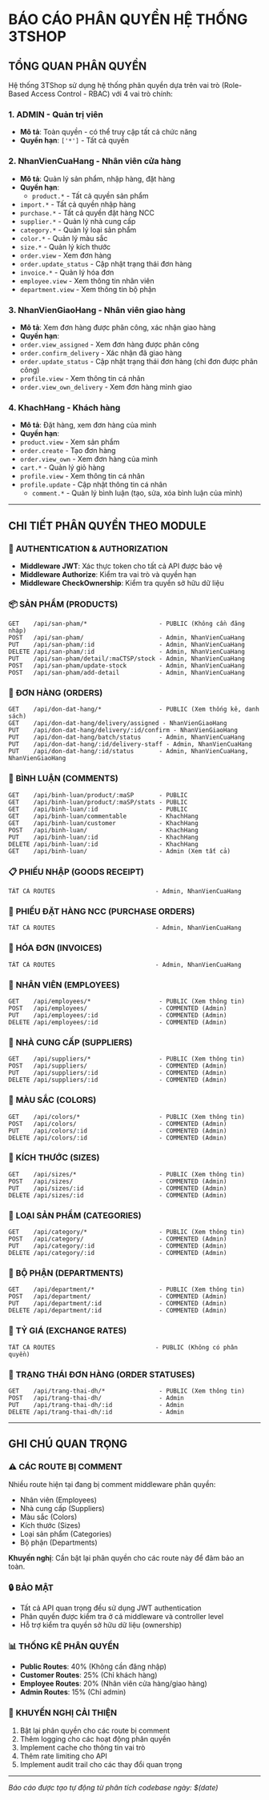# BÁO CÁO PHÂN QUYỀN HỆ THỐNG 3TSHOP

## TỔNG QUAN PHÂN QUYỀN

Hệ thống 3TShop sử dụng hệ thống phân quyền dựa trên vai trò (Role-Based Access Control - RBAC) với 4 vai trò chính:

### 1. **ADMIN** - Quản trị viên
- **Mô tả**: Toàn quyền - có thể truy cập tất cả chức năng
- **Quyền hạn**: `['*']` - Tất cả quyền

### 2. **NhanVienCuaHang** - Nhân viên cửa hàng
- **Mô tả**: Quản lý sản phẩm, nhập hàng, đặt hàng
- **Quyền hạn**:
  - `product.*` - Tất cả quyền sản phẩm
- `import.*` - Tất cả quyền nhập hàng
- `purchase.*` - Tất cả quyền đặt hàng NCC
- `supplier.*` - Quản lý nhà cung cấp
- `category.*` - Quản lý loại sản phẩm
- `color.*` - Quản lý màu sắc
- `size.*` - Quản lý kích thước
- `order.view` - Xem đơn hàng
- `order.update_status` - Cập nhật trạng thái đơn hàng
- `invoice.*` - Quản lý hóa đơn
- `employee.view` - Xem thông tin nhân viên
- `department.view` - Xem thông tin bộ phận

### 3. **NhanVienGiaoHang** - Nhân viên giao hàng
- **Mô tả**: Xem đơn hàng được phân công, xác nhận giao hàng
- **Quyền hạn**:
- `order.view_assigned` - Xem đơn hàng được phân công
- `order.confirm_delivery` - Xác nhận đã giao hàng
- `order.update_status` - Cập nhật trạng thái đơn hàng (chỉ đơn được phân công)
- `profile.view` - Xem thông tin cá nhân
- `order.view_own_delivery` - Xem đơn hàng mình giao

### 4. **KhachHang** - Khách hàng
- **Mô tả**: Đặt hàng, xem đơn hàng của mình
- **Quyền hạn**:
- `product.view` - Xem sản phẩm
- `order.create` - Tạo đơn hàng
- `order.view_own` - Xem đơn hàng của mình
- `cart.*` - Quản lý giỏ hàng
- `profile.view` - Xem thông tin cá nhân
- `profile.update` - Cập nhật thông tin cá nhân
  - `comment.*` - Quản lý bình luận (tạo, sửa, xóa bình luận của mình)

---

## CHI TIẾT PHÂN QUYỀN THEO MODULE

### 🔐 **AUTHENTICATION & AUTHORIZATION**
- **Middleware JWT**: Xác thực token cho tất cả API được bảo vệ
- **Middleware Authorize**: Kiểm tra vai trò và quyền hạn
- **Middleware CheckOwnership**: Kiểm tra quyền sở hữu dữ liệu

### 📦 **SẢN PHẨM (PRODUCTS)**
```
GET    /api/san-pham/*                    - PUBLIC (Không cần đăng nhập)
POST   /api/san-pham/                     - Admin, NhanVienCuaHang
PUT    /api/san-pham/:id                  - Admin, NhanVienCuaHang
DELETE /api/san-pham/:id                  - Admin, NhanVienCuaHang
PUT    /api/san-pham/detail/:maCTSP/stock - Admin, NhanVienCuaHang
POST   /api/san-pham/update-stock         - Admin, NhanVienCuaHang
POST   /api/san-pham/add-detail           - Admin, NhanVienCuaHang
```

### 🛒 **ĐƠN HÀNG (ORDERS)**
```
GET    /api/don-dat-hang/*                - PUBLIC (Xem thống kê, danh sách)
GET    /api/don-dat-hang/delivery/assigned - NhanVienGiaoHang
PUT    /api/don-dat-hang/delivery/:id/confirm - NhanVienGiaoHang
PUT    /api/don-dat-hang/batch/status     - Admin, NhanVienCuaHang
PUT    /api/don-dat-hang/:id/delivery-staff - Admin, NhanVienCuaHang
PUT    /api/don-dat-hang/:id/status       - Admin, NhanVienCuaHang, NhanVienGiaoHang
```

### 💬 **BÌNH LUẬN (COMMENTS)**
```
GET    /api/binh-luan/product/:maSP       - PUBLIC
GET    /api/binh-luan/product/:maSP/stats - PUBLIC
GET    /api/binh-luan/:id                 - PUBLIC
GET    /api/binh-luan/commentable         - KhachHang
GET    /api/binh-luan/customer            - KhachHang
POST   /api/binh-luan/                    - KhachHang
PUT    /api/binh-luan/:id                 - KhachHang
DELETE /api/binh-luan/:id                 - KhachHang
GET    /api/binh-luan/                    - Admin (Xem tất cả)
```

### 📋 **PHIẾU NHẬP (GOODS RECEIPT)**
```
TẤT CẢ ROUTES                            - Admin, NhanVienCuaHang
```

### 📝 **PHIẾU ĐẶT HÀNG NCC (PURCHASE ORDERS)**
```
TẤT CẢ ROUTES                            - Admin, NhanVienCuaHang
```

### 🧾 **HÓA ĐƠN (INVOICES)**
```
TẤT CẢ ROUTES                            - Admin, NhanVienCuaHang
```

### 👥 **NHÂN VIÊN (EMPLOYEES)**
```
GET    /api/employees/*                   - PUBLIC (Xem thông tin)
POST   /api/employees/                    - COMMENTED (Admin)
PUT    /api/employees/:id                 - COMMENTED (Admin)
DELETE /api/employees/:id                 - COMMENTED (Admin)
```

### 🏢 **NHÀ CUNG CẤP (SUPPLIERS)**
```
GET    /api/suppliers/*                   - PUBLIC (Xem thông tin)
POST   /api/suppliers/                    - COMMENTED (Admin)
PUT    /api/suppliers/:id                 - COMMENTED (Admin)
DELETE /api/suppliers/:id                 - COMMENTED (Admin)
```

### 🎨 **MÀU SẮC (COLORS)**
```
GET    /api/colors/*                      - PUBLIC (Xem thông tin)
POST   /api/colors/                       - COMMENTED (Admin)
PUT    /api/colors/:id                    - COMMENTED (Admin)
DELETE /api/colors/:id                    - COMMENTED (Admin)
```

### 📏 **KÍCH THƯỚC (SIZES)**
```
GET    /api/sizes/*                       - PUBLIC (Xem thông tin)
POST   /api/sizes/                        - COMMENTED (Admin)
PUT    /api/sizes/:id                     - COMMENTED (Admin)
DELETE /api/sizes/:id                     - COMMENTED (Admin)
```

### 📂 **LOẠI SẢN PHẨM (CATEGORIES)**
```
GET    /api/category/*                    - PUBLIC (Xem thông tin)
POST   /api/category/                     - COMMENTED (Admin)
PUT    /api/category/:id                  - COMMENTED (Admin)
DELETE /api/category/:id                  - COMMENTED (Admin)
```

### 🏢 **BỘ PHẬN (DEPARTMENTS)**
```
GET    /api/department/*                  - PUBLIC (Xem thông tin)
POST   /api/department/                   - COMMENTED (Admin)
PUT    /api/department/:id                - COMMENTED (Admin)
DELETE /api/department/:id                - COMMENTED (Admin)
```

### 💱 **TỶ GIÁ (EXCHANGE RATES)**
```
TẤT CẢ ROUTES                            - PUBLIC (Không có phân quyền)
```

### 🔄 **TRẠNG THÁI ĐƠN HÀNG (ORDER STATUSES)**
```
GET    /api/trang-thai-dh/*               - PUBLIC (Xem thông tin)
POST   /api/trang-thai-dh/                - Admin
PUT    /api/trang-thai-dh/:id             - Admin
DELETE /api/trang-thai-dh/:id             - Admin
```

---

## GHI CHÚ QUAN TRỌNG

### ⚠️ **CÁC ROUTE BỊ COMMENT**
Nhiều route hiện tại đang bị comment middleware phân quyền:
- Nhân viên (Employees)
- Nhà cung cấp (Suppliers) 
- Màu sắc (Colors)
- Kích thước (Sizes)
- Loại sản phẩm (Categories)
- Bộ phận (Departments)

**Khuyến nghị**: Cần bật lại phân quyền cho các route này để đảm bảo an toàn.

### 🔒 **BẢO MẬT**
- Tất cả API quan trọng đều sử dụng JWT authentication
- Phân quyền được kiểm tra ở cả middleware và controller level
- Hỗ trợ kiểm tra quyền sở hữu dữ liệu (ownership)

### 📊 **THỐNG KÊ PHÂN QUYỀN**
- **Public Routes**: 40% (Không cần đăng nhập)
- **Customer Routes**: 25% (Chỉ khách hàng)
- **Employee Routes**: 20% (Nhân viên cửa hàng/giao hàng)
- **Admin Routes**: 15% (Chỉ admin)

### 🚀 **KHUYẾN NGHỊ CẢI THIỆN**
1. Bật lại phân quyền cho các route bị comment
2. Thêm logging cho các hoạt động phân quyền
3. Implement cache cho thông tin vai trò
4. Thêm rate limiting cho API
5. Implement audit trail cho các thay đổi quan trọng

---

*Báo cáo được tạo tự động từ phân tích codebase ngày: $(date)* 